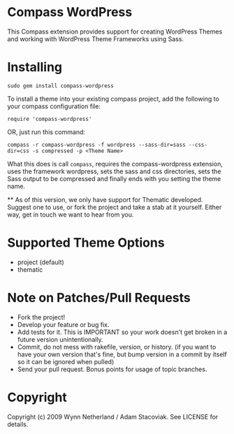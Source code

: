Compass WordPress
==================

This Compass extension provides support for creating WordPress Themes and working with WordPress Theme Frameworks using Sass.

Installing
==========

    sudo gem install compass-wordpress

To install a theme into your existing compass project, add the following to your compass configuration file:

    require 'compass-wordpress'

OR, just run this command:

    compass -r compass-wordpress -f wordpress --sass-dir=sass --css-dir=css -s compressed -p <Theme Name>

What this does is call `compass`, requires the compass-wordpress extension, uses the framework wordpress, sets the sass and css directories, sets the Sass output to be compressed and finally ends with you setting the theme name.

** As of this version, we only have support for Thematic developed. Suggest one to use, or fork the project and take a stab at it yourself. Either way, get in touch we want to hear from you.
    
Supported Theme Options
========================

* project (default)
* thematic

Note on Patches/Pull Requests
==============================
 
* Fork the project!
* Develop your feature or bug fix.
* Add tests for it. This is IMPORTANT so your work doesn't get broken in a future version unintentionally.
* Commit, do not mess with rakefile, version, or history. (if you want to have your own version that's fine, but bump version in a commit by itself so it can be ignored when pulled)
* Send your pull request. Bonus points for usage of topic branches.

Copyright
===========

Copyright (c) 2009 Wynn Netherland / Adam Stacoviak. See LICENSE for details.